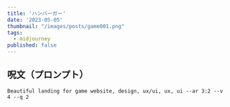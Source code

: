 ```yaml
---
title: 'ハンバーガー'
date: '2023-05-05'
thumbnail: "/images/posts/game001.png"
tags:
  - midjourney
published: false
---
```


## 呪文（プロンプト）
```
Beautiful landing for game website, design, ux/ui, ux, ui --ar 3:2 --v 4 --q 2
```